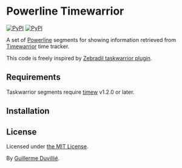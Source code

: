 Powerline Timewarrior
===================

[![PyPI](https://img.shields.io/pypi/v/powerline-taskwarrior.svg)](https://pypi.python.org/pypi/powerline-taskwarrior)
[![PyPI](https://img.shields.io/pypi/l/powerline-taskwarrior.svg)](https://opensource.org/licenses/MIT)

A set of [Powerline][1] segments for showing information retrieved from [Timewarrior][2] time
tracker.

This code is freely inspired by [Zebradil taskwarrior plugin][3].

Requirements
------------

Taskwarrior segments require [timew][2] v1.2.0 or later.

Installation
------------

License
-------

Licensed under [the MIT License][5].

By [Guillerme Duvillié][3].

[1]: https://powerline.readthedocs.org/en/master/
[2]: http://timewarrior.net/
[3]: https://github.com/zebradil/powerline-taskwarrior
[4]: https://github.com/zebradil/powerline-taskwarrior/blob/master/screenshot.png
[5]: https://mfreeze.mit-license.org/
[6]: http://powerline.readthedocs.io/en/master/configuration/reference.html#colorschemes

